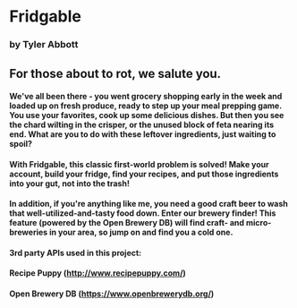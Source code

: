# Fridgable
### by Tyler Abbott
## For those about to rot, we salute you.

#### We've all been there - you went grocery shopping early in the week and loaded up on fresh produce, ready to step up your meal prepping game. You use your favorites, cook up some delicious dishes. But then you see the chard wilting in the crisper, or the unused block of feta nearing its end. What are you to do with these leftover ingredients, just waiting to spoil?

#### With Fridgable, this classic first-world problem is solved! Make your account, build your fridge, find your recipes, and put those ingredients into your gut, not into the trash!

#### In addition, if you're anything like me, you need a good craft beer to wash that well-utilized-and-tasty food down. Enter our brewery finder! This feature (powered by the Open Brewery DB) will find craft- and micro-breweries in your area, so jump on and find you a cold one.

#### 3rd party APIs used in this project:
#### Recipe Puppy (http://www.recipepuppy.com/)
#### Open Brewery DB (https://www.openbrewerydb.org/)
